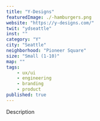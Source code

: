 ```yaml
---
title: "Y-Designs"
featuredImage: ./-hamburgers.png
website: "https://y-designs.com/"
twit: "ydseattle"
inst: ""
category: "Y"
city: "Seattle"
neighborhood: "Pioneer Square"
size: "Small (1-10)"
map: ""
tags:
    - ux/ui
    - engineering
    - branding
    - product
published: true
---
```


Description
